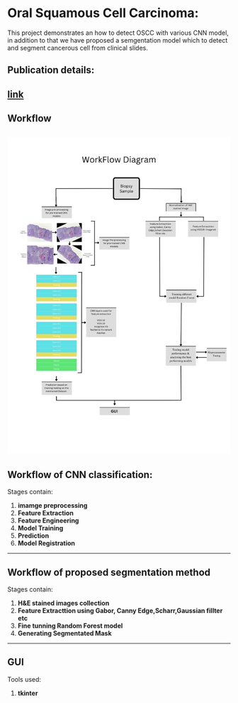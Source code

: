 # Oral Squamous Cell Carcinoma:
This project demonstrates an how to detect OSCC with various CNN model, in addition to that we have proposed a semgentation model which to detect and segment cancerous cell from clinical slides.

## Publication details:
[link](https://link.springer.com/chapter/10.1007/978-981-97-3604-1_4)
---

## Workflow
![Workflow](images/overview1.png "Workflow")
---

## Workflow of CNN classification:
Stages contain:
1. **imamge preprocessing**
2. **Feature Extraction**
3. **Feature Engineering**
4. **Model Training**
5. **Prediction**
6. **Model Registration**
---

## Workflow of proposed segmentation method
Stages contain:
1. **H&E stained images collection**
2. **Feature Extracttion using Gabor, Canny Edge,Scharr,Gaussian fillter etc**
3. **Fine tunning Random Forest model**
4. **Generating Segmentated Mask**
---

## GUI
Tools used:
1. **tkinter**
